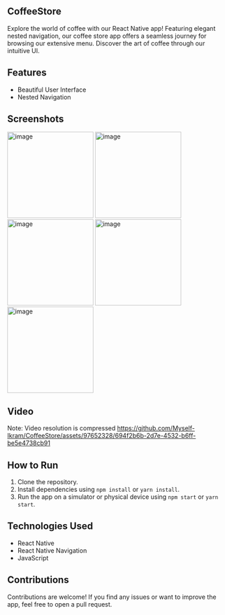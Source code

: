 ## CoffeeStore
Explore the world of coffee with our React Native app! Featuring elegant nested navigation, our coffee store app offers a seamless journey for browsing our extensive menu. Discover the art of coffee through our intuitive UI.

## Features
- Beautiful User Interface
- Nested Navigation

## Screenshots
<img width="197" alt="image" src="https://github.com/Myself-Ikram/CoffeeStore/assets/97652328/f8486eff-da49-437a-bce6-6277e48e740f">
<img width="197" alt="image" src="https://github.com/Myself-Ikram/CoffeeStore/assets/97652328/41f3ccb5-3aa8-4650-98c7-6c05648c6e91">
<img width="197" alt="image" src="https://github.com/Myself-Ikram/CoffeeStore/assets/97652328/a15902c4-1f26-4a8c-a465-09ee0eacd09e">
<img width="197" alt="image" src="https://github.com/Myself-Ikram/CoffeeStore/assets/97652328/6efd3aea-1ce0-4fb1-bdc9-a3c85a971ac7">
<img width="197" alt="image" src="https://github.com/Myself-Ikram/CoffeeStore/assets/97652328/71f05681-a148-428d-800e-e0321b2dade9">

## Video
Note: Video resolution is compressed
https://github.com/Myself-Ikram/CoffeeStore/assets/97652328/694f2b6b-2d7e-4532-b6ff-be5e4738cb91

## How to Run
1. Clone the repository.
2. Install dependencies using `npm install` or `yarn install`.
3. Run the app on a simulator or physical device using `npm start` or `yarn start`.

## Technologies Used
- React Native
- React Native Navigation
- JavaScript

## Contributions
Contributions are welcome! If you find any issues or want to improve the app, feel free to open a pull request.

